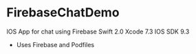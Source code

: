 # FirebaseChatDemo
IOS App for chat using Firebase Swift 2.0 Xcode 7.3 IOS SDK 9.3
- Uses Firebase and Podfiles
